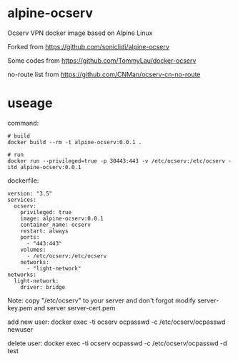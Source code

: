 # alpine-ocserv
Ocserv VPN docker image based on Alpine Linux

Forked from https://github.com/soniclidi/alpine-ocserv

Some codes from https://github.com/TommyLau/docker-ocserv

no-route list from https://github.com/CNMan/ocserv-cn-no-route

# useage

command:
```
# build
docker build --rm -t alpine-ocserv:0.0.1 .

# run
docker run --privileged=true -p 30443:443 -v /etc/ocserv:/etc/ocserv -itd alpine-ocserv:0.0.1
```

dockerfile:
```
version: "3.5"
services:
  ocserv:
    privileged: true
    image: alpine-ocserv:0.0.1
    container_name: ocserv
    restart: always
    ports:
      - "443:443"
    volumes:
      - /etc/ocserv:/etc/ocserv
    networks:
      - "light-network" 
networks:
  light-network:
    driver: bridge
```


Note: copy "/etc/ocserv" to your server and don't forgot modify server-key.pem and server server-cert.pem

add new user: docker exec -ti ocserv ocpasswd -c /etc/ocserv/ocpasswd newuser

delete user: docker exec -ti ocserv ocpasswd -c /etc/ocserv/ocpasswd -d test

